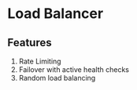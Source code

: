 # Load Balancer

## Features

1. Rate Limiting
1. Failover with active health checks
1. Random load balancing
